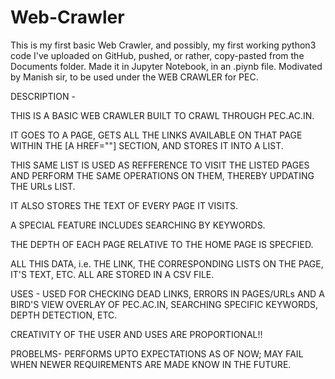 # Web-Crawler
This is my first basic Web Crawler, and possibly, my first working python3 code I've uploaded on GitHub, pushed, or rather, copy-pasted from the Documents folder. 
Made it in Jupyter Notebook, in an .piynb file.
Modivated by Manish sir, to be used under the WEB CRAWLER for PEC.


DESCRIPTION -

THIS IS A BASIC WEB CRAWLER BUILT TO CRAWL THROUGH PEC.AC.IN.

IT GOES TO A PAGE, GETS ALL THE LINKS AVAILABLE ON THAT PAGE WITHIN THE [A HREF=""] SECTION, AND STORES IT INTO A LIST.

THIS SAME LIST IS USED AS REFFERENCE TO VISIT THE LISTED PAGES AND PERFORM THE SAME OPERATIONS ON THEM, THEREBY UPDATING THE URLs LIST.

IT ALSO STORES THE TEXT OF EVERY PAGE IT VISITS.

A SPECIAL FEATURE INCLUDES SEARCHING BY KEYWORDS.

THE DEPTH OF EACH PAGE RELATIVE TO THE HOME PAGE IS SPECFIED.

ALL THIS DATA, i.e. THE LINK, THE CORRESPONDING LISTS ON THE PAGE, IT'S TEXT, ETC. ALL ARE STORED IN A CSV FILE.
    
USES -
USED FOR CHECKING DEAD LINKS, ERRORS IN PAGES/URLs AND A BIRD'S VIEW OVERLAY OF PEC.AC.IN, SEARCHING SPECIFIC KEYWORDS, DEPTH DETECTION, ETC. 
    
    
   CREATIVITY OF THE USER AND USES ARE PROPORTIONAL!!
  
  
PROBELMS-
PERFORMS UPTO EXPECTATIONS AS OF NOW; MAY FAIL WHEN NEWER REQUIREMENTS ARE MADE KNOW IN THE FUTURE.
